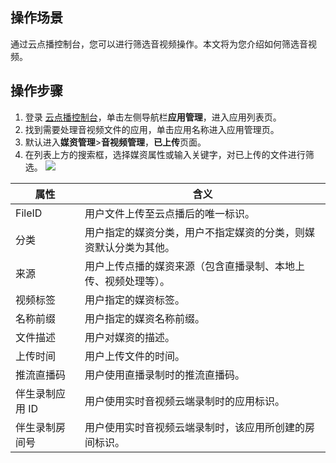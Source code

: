 ## 操作场景
通过云点播控制台，您可以进行筛选音视频操作。本文将为您介绍如何筛选音视频。

## 操作步骤
1. 登录 [云点播控制台](https://console.cloud.tencent.com/vod)，单击左侧导航栏**应用管理**，进入应用列表页。
2. 找到需要处理音视频文件的应用，单击应用名称进入应用管理页。
3. 默认进入**媒资管理**>**音视频管理**，**已上传**页面。
4. 在列表上方的搜索框，选择媒资属性或输入关键字，对已上传的文件进行筛选。
![](https://qcloudimg.tencent-cloud.cn/raw/01bb84ebf61648e7d98a59f2c1f11604.png)

| 属性 | 含义 | 
|---------|---------|
| FileID | 用户文件上传至云点播后的唯一标识。 | 
|分类|用户指定的媒资分类，用户不指定媒资的分类，则媒资默认分类为其他。|
|来源|用户上传点播的媒资来源（包含直播录制、本地上传、视频处理等）。|
|视频标签|用户指定的媒资标签。|
|名称前缀|用户指定的媒资名称前缀。|
|文件描述|用户对媒资的描述。|
|上传时间|用户上传文件的时间。|
|推流直播码|用户使用直播录制时的推流直播码。|
|伴生录制应用 ID|用户使用实时音视频云端录制时的应用标识。|
|伴生录制房间号|用户使用实时音视频云端录制时，该应用所创建的房间标识。|
